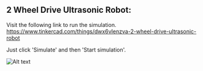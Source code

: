 ## 2 Wheel Drive Ultrasonic Robot:

Visit the following link to run the simulation. 
https://www.tinkercad.com/things/dwx6vIenzva-2-wheel-drive-ultrasonic-robot

Just click 'Simulate' and then 'Start simulation'.

![Alt text](https://github.com/MrLingo/arduino-projects/edit/master/2-wheel-drive-ultrasonic-robot/ultrasonic.png)

